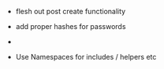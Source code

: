 - flesh out post create functionality
- add proper hashes for passwords
-    <!-- I think fields should be included as a partial or helper function -->

- Use Namespaces for includes / helpers etc
